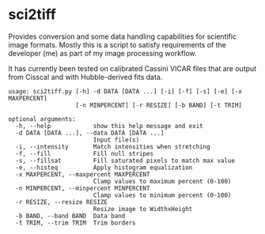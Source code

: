 # sci2tiff

Provides conversion and some data handling capabilities for scientific image formats. Mostly this is a script to satisfy requirements of the developer (me) as part of my image processing workflow. 

It has currently been tested on calibrated Cassini VICAR files that are output from Cisscal and with Hubble-derived fits data.

```
usage: sci2tiff.py [-h] -d DATA [DATA ...] [-i] [-f] [-s] [-e] [-x MAXPERCENT]
                   [-n MINPERCENT] [-r RESIZE] [-b BAND] [-t TRIM]

optional arguments:
  -h, --help            show this help message and exit
  -d DATA [DATA ...], --data DATA [DATA ...]
                        Input file(s)
  -i, --intensity       Match intensities when stretching
  -f, --fill            Fill null stripes
  -s, --fillsat         Fill saturated pixels to match max value
  -e, --histeq          Apply histogram equalization
  -x MAXPERCENT, --maxpercent MAXPERCENT
                        Clamp values to maximum percent (0-100)
  -n MINPERCENT, --minpercent MINPERCENT
                        Clamp values to minimum percent (0-100)
  -r RESIZE, --resize RESIZE
                        Resize image to WidthxHeight
  -b BAND, --band BAND  Data band
  -t TRIM, --trim TRIM  Trim borders
```
